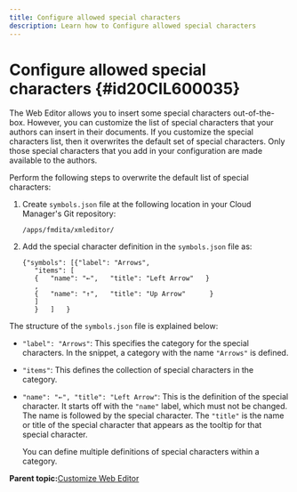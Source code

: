 ```yaml
---
title: Configure allowed special characters
description: Learn how to Configure allowed special characters
---
```

# Configure allowed special characters {#id20CIL600035}

The Web Editor allows you to insert some special characters out-of-the-box. However, you can customize the list of special characters that your authors can insert in their documents. If you customize the special characters list, then it overwrites the default set of special characters. Only those special characters that you add in your configuration are made available to the authors.

Perform the following steps to overwrite the default list of special characters:

1.  Create `symbols.json` file at the following location in your Cloud Manager's Git repository:

    ```
    /apps/fmdita/xmleditor/
    ```

1.  Add the special character definition in the `symbols.json` file as:

    ```
    {"symbols": [{"label": "Arrows",
       "items": [
       {   "name": "←",   "title": "Left Arrow"   } 
       ,   
       {   "name": "↑",   "title": "Up Arrow"      } 
       ]   
       }   ]   }
    ```


The structure of the `symbols.json` file is explained below:

-   `"label": "Arrows"`: This specifies the category for the special characters. In the snippet, a category with the name `"Arrows"` is defined.
-   `"items"`: This defines the collection of special characters in the category.
-   `"name": "←", "title": "Left Arrow"`: This is the definition of the special character. It starts off with the `"name"` label, which must not be changed. The name is followed by the special character. The `"title"` is the name or title of the special character that appears as the tooltip for that special character.

    You can define multiple definitions of special characters within a category.


**Parent topic:**[Customize Web Editor](conf-web-editor.md)
